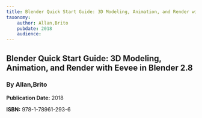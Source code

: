 ```yaml
---
title: Blender Quick Start Guide: 3D Modeling, Animation, and Render with Eevee in Blender 2.8
taxonomy:
	author: Allan,Brito
	pubdate: 2018
	audience: 
---
```

## Blender Quick Start Guide: 3D Modeling, Animation, and Render with Eevee in Blender 2.8
### By Allan,Brito


**Publication Date:** 2018

**ISBN:** 978-1-78961-293-6